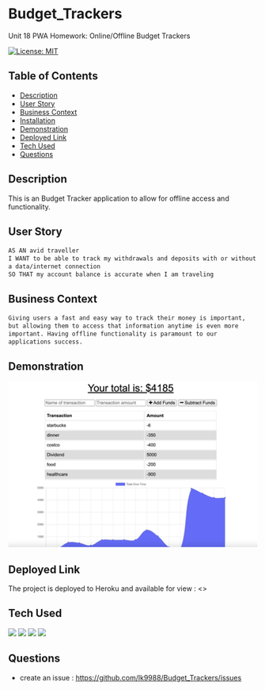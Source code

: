 # Budget_Trackers

Unit 18 PWA Homework: Online/Offline Budget Trackers

[![License: MIT](https://img.shields.io/badge/License-MIT-green.svg)]()

## Table of Contents

- [ Description ](#des)
- [ User Story ](#us)
- [ Business Context ](#bc)
- [ Installation](#ins)
- [ Demonstration ](#demo)
- [ Deployed Link](#link)
- [ Tech Used](#tech)
- [ Questions](#q)

## Description <a name="des"></a>

This is an Budget Tracker application to allow for offline access and functionality.

## User Story <a name="us"></a>

```
AS AN avid traveller
I WANT to be able to track my withdrawals and deposits with or without a data/internet connection
SO THAT my account balance is accurate when I am traveling
```

## Business Context <a name="bc"></a>

```
Giving users a fast and easy way to track their money is important, but allowing them to access that information anytime is even more important. Having offline functionality is paramount to our applications success.
```

## Demonstration <a name="demo"></a>

![app demo](./public/screen3.png)

## Deployed Link <a name="link"></a>

The project is deployed to Heroku and available for view :
<>

## Tech Used <a name="tech"></a>

<p>
    <img src="https://img.shields.io/badge/MongoDB-lightgrey" />
    <img src="https://img.shields.io/badge/Node.js-success" />
    <img src="https://img.shields.io/badge/JavaScript-yellow" />
    <img src="https://img.shields.io/badge/indexedDB-red" />
    
</p>

## Questions <a name="q"></a>

- create an issue : <https://github.com/lk9988/Budget_Trackers/issues>
